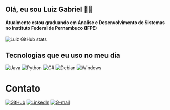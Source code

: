 ## Olá, eu sou Luiz Gabriel 🤙🏾

#### Atualmente estou graduando em Analise e Desenvolvimento de Sistemas no Instituto Federal de Pernambuco (IFPE)

![Luiz GitHub stats](https://github-readme-stats.vercel.app/api?username=LuizBuarqueDev&show_icons=true&theme=radical)
## Tecnologias que eu uso no meu dia

![Java](https://img.shields.io/badge/Java-000?style=for-the-badge&logo=java)
![Python](https://img.shields.io/badge/Python-000?style=for-the-badge&logo=python)
![C#](https://img.shields.io/badge/C%23-000?style=for-the-badge&logo=c-sharp&logoColor=823085)
![Debian](https://img.shields.io/badge/Debian-A81D33?style=for-the-badge&logo=debian&logoColor=white)
![Windows](https://img.shields.io/badge/Windows-0078D6?style=for-the-badge&logo=windows&logoColor=white)


# Contato 

[![GitHub](https://img.shields.io/badge/GitHub-000?style=for-the-badge&logo=github&logoColor=rfg)](https://github.com/LuizBuarqueDev)
[![LinkedIn](https://img.shields.io/badge/LinkedIn-000?style=for-the-badge&logo=linkedin&logoColor=0E76A8)](https://www.linkedin.com/in/luiz-gabriel-buarque-vasconcelos-24074328b/)
[![G-mail](https://img.shields.io/badge/Gmail-000?style=for-the-badge&logo=gmail&logoColor=white)]()
